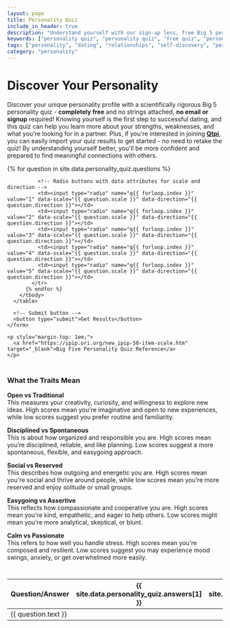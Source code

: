 ```yaml
---
layout: page
title: Personality Quiz
include_in_header: true
description: "Understand yourself with our sign-up less, free Big 5 personality test. Discover your personality and optionally import your results into Qtpi!"
keywords: ["personality quiz", "personality quiz", "free quiz", "personality type", "self-discovery"]
tags: ["personality", "dating", "relationships", "self-discovery", "personality quiz", "compatibility", "online dating", "self-awareness", "personal growth"]
category: "personality"
---
```


# Discover Your Personality
Discover your unique personality profile with a scientifically rigorous Big 5 personality quiz - **completely free** and no strings attached, **no email or signup** required! Knowing yourself is the first step to successful dating, and this quiz can help you learn more about your strengths, weaknesses, and what you're looking for in a partner. Plus, if you're interested in joining [**Qtpi**](https://qtpi.app), you can easily import your quiz results to get started - no need to retake the quiz! By understanding yourself better, you'll be more confident and prepared to find meaningful connections with others.

<script>
  window.personalityData = {
    piePersonalities: {{ site.data.personality_data.pie_personalities | jsonify }},
    traitExplanations: {{ site.data.personality_data.trait_explanations | jsonify }},
    scaleColors: {{ site.data.personality_data.scale_colors | jsonify }}
  };
</script>
<script src="{{ '/assets/js/personality_quiz.js' | relative_url }}"></script>

<div id="quiz-container">
  <!-- <h2>Discover Your Personality Pie</h2> -->
  <div id="quiz">
    <form id="quiz-form">
      <!-- Table for the quiz -->
      <table>
        <thead>
          <tr>
            <th>Question/Answer</th>
            <th>{{ site.data.personality_quiz.answers[1] }}</th>
            <th>{{ site.data.personality_quiz.answers[2] }}</th>
            <th>{{ site.data.personality_quiz.answers[3] }}</th>
            <th>{{ site.data.personality_quiz.answers[4] }}</th>
            <th>{{ site.data.personality_quiz.answers[5] }}</th>
          </tr>
        </thead>
        <tbody>
          {% for question in site.data.personality_quiz.questions %}
            <tr>
              <!-- Question Text -->
              <td>{{ question.text }}</td>

              <!-- Radio buttons with data attributes for scale and direction -->
              <td><input type="radio" name="q{{ forloop.index }}" value="1" data-scale="{{ question.scale }}" data-direction="{{ question.direction }}"></td>
              <td><input type="radio" name="q{{ forloop.index }}" value="2" data-scale="{{ question.scale }}" data-direction="{{ question.direction }}"></td>
              <td><input type="radio" name="q{{ forloop.index }}" value="3" data-scale="{{ question.scale }}" data-direction="{{ question.direction }}"></td>
              <td><input type="radio" name="q{{ forloop.index }}" value="4" data-scale="{{ question.scale }}" data-direction="{{ question.direction }}"></td>
              <td><input type="radio" name="q{{ forloop.index }}" value="5" data-scale="{{ question.scale }}" data-direction="{{ question.direction }}"></td>
            </tr>
          {% endfor %}
        </tbody>
      </table>

      <!-- Submit button -->
      <button type="submit">Get Results</button>
    </form>

    <p style="margin-top: 1em;">
      <a href="https://ipip.ori.org/new_ipip-50-item-scale.htm" target="_blank">Big Five Personality Quiz Reference</a>
    </p>
  </div>
</div>

<!-- Trait Explanations -->
<div style="margin-top: 3em;">
  <h3>What the Traits Mean</h3>

  <p><strong>Open vs Traditional</strong><br>
  This measures your creativity, curiosity, and willingness to explore new ideas. High scores mean you're imaginative and open to new experiences, while low scores suggest you prefer routine and familiarity.</p>

  <p><strong>Disciplined vs Spontaneous</strong><br>
  This is about how organized and responsible you are. High scores mean you’re disciplined, reliable, and like planning. Low scores suggest a more spontaneous, flexible, and easygoing approach.</p>

  <p><strong>Social vs Reserved</strong><br>
  This describes how outgoing and energetic you are. High scores mean you're social and thrive around people, while low scores mean you’re more reserved and enjoy solitude or small groups.</p>

  <p><strong>Easygoing vs Assertive</strong><br>
  This reflects how compassionate and cooperative you are. High scores mean you're kind, empathetic, and eager to help others. Low scores might mean you're more analytical, skeptical, or blunt.</p>

  <p><strong>Calm vs Passionate</strong><br>
  This refers to how well you handle stress. High scores mean you're composed and resilient. Low scores suggest you may experience mood swings, anxiety, or get overwhelmed more easily.</p>
</div>

<!-- Results will be shown here at the very bottom -->
<div id="result" style="margin-top: 3em;"></div>
